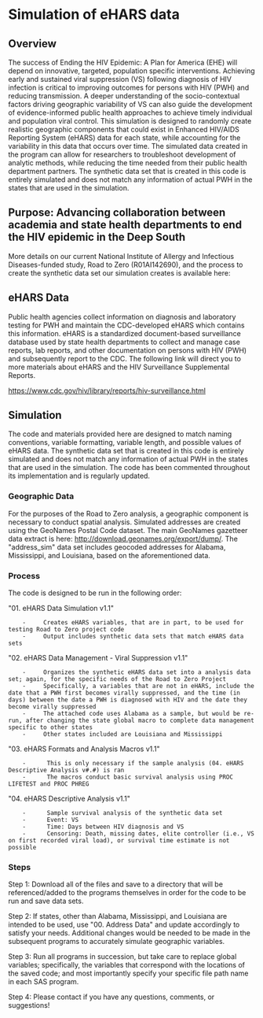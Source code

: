 
# Simulation of eHARS data

## Overview
The success of Ending the HIV Epidemic: A Plan for America (EHE) will depend on innovative, targeted, population specific interventions. Achieving early and sustained viral suppression (VS) following diagnosis of HIV infection is critical to improving outcomes for persons with HIV (PWH) and reducing transmission.  A deeper understanding of the socio-contextual factors driving geographic variability of VS can also guide the development of evidence-informed public health approaches to achieve timely individual and population viral control. This simulation is designed to randomly create realistic geographic components that could exist in Enhanced HIV/AIDS Reporting System (eHARS) data for each state, while accounting for the variability in this data that occurs over time. The simulated data created in the program can allow for researchers to troubleshoot development of analytic methods, while reducing the time needed from their public health department partners. The synthetic data set that is created in this code is entirely simulated and does not match any information of actual PWH in the states that are used in the simulation. 


## Purpose: Advancing collaboration between academia and state health departments to end the HIV epidemic in the Deep South
More details on our current National Institute of Allergy and Infectious Diseases-funded study, Road to Zero (R01AI142690), and the process to create the synthetic data set our simulation creates is available here:


## eHARS Data
Public health agencies collect information on diagnosis and laboratory testing for PWH and maintain the CDC-developed eHARS which contains this information. eHARS is a standardized document-based surveillance database used by state health departments to collect and manage case reports, lab reports, and other documentation on persons with HIV (PWH) and subsequently report to the CDC. The following link will direct you to more materials about eHARS and the HIV Surveillance Supplemental Reports.

https://www.cdc.gov/hiv/library/reports/hiv-surveillance.html


## Simulation
The code and materials provided here are designed to match naming conventions, variable formatting, variable length, and possible values of eHARS data. The synthetic data set that is created in this code is entirely simulated and does not match any information of actual PWH in the states that are used in the simulation. The code has been commented throughout its implementation and is regularly updated. 

### Geographic Data
For the purposes of the Road to Zero analysis, a geographic component is necessary to conduct spatial analysis. Simulated addresses are created using the GeoNames Postal Code dataset. The main GeoNames gazetteer data extract is here: http://download.geonames.org/export/dump/. The "address_sim" data set includes geocoded addresses for Alabama, Mississippi, and Louisiana, based on the aforementioned data. 


### Process
The code is designed to be run in the following order:

"01.     eHARS Data Simulation v1.1"

        -     Creates eHARS variables, that are in part, to be used for testing Road to Zero project code
        -     Output includes synthetic data sets that match eHARS data sets
"02.     eHARS Data Management - Viral Suppression v1.1"

        -     Organizes the synthetic eHARS data set into a analysis data set; again, for the specific needs of the Road to Zero Project
        -     Specifically, a variables that are not in eHARS, include the date that a PWH first becomes virally suppressed, and the time (in days) between the date a PWH is diagnosed with HIV and the date they become virally suppressed
        -     The attached code uses Alabama as a sample, but would be re-run, after changing the state global macro to complete data management specific to other states
        -     Other states included are Louisiana and Mississippi
"03.     eHARS Formats and Analysis Macros v1.1"

        -      This is only necessary if the sample analysis (04. eHARS Descriptive Analysis v#.#) is ran
        -      The macros conduct basic survival analysis using PROC LIFETEST and PROC PHREG
"04.     eHARS Descriptive Analysis v1.1"

        -      Sample survival analysis of the synthetic data set
        -      Event: VS
        -      Time: Days between HIV diagnosis and VS
        -      Censoring: Death, missing dates, elite controller (i.e., VS on first recorded viral load), or survival time estimate is not possible

### Steps

Step 1: Download all of the files and save to a directory that will be referenced/added to the programs themselves in order for the code to be run and save data sets.

Step 2: If states, other than Alabama, Mississippi, and Louisiana are intended to be used, use "00.    Address Data" and update accordingly to satisfy your needs.             Additional changes would be needed to be made in the subsequent  programs to accurately simulate geographic variables. 

Step 3: Run all programs in succession, but take care to replace global variables; specifically, the variables that correspond with the locations of the saved code; and most importantly specify your specific file path name in each SAS program.

Step 4: Please contact if you have any questions, comments, or suggestions!





